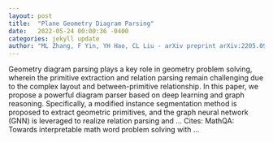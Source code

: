 ```yaml
---
layout: post
title:  "Plane Geometry Diagram Parsing"
date:   2022-05-24 00:00:36 -0400
categories: jekyll update
author: "ML Zhang, F Yin, YH Hao, CL Liu - arXiv preprint arXiv:2205.09363, 2022"
---
```

Geometry diagram parsing plays a key role in geometry problem solving, wherein the primitive extraction and relation parsing remain challenging due to the complex layout and between-primitive relationship. In this paper, we propose a powerful diagram parser based on deep learning and graph reasoning. Specifically, a modified instance segmentation method is proposed to extract geometric primitives, and the graph neural network (GNN) is leveraged to realize relation parsing and … Cites: ‪MathQA: Towards interpretable math word problem solving with …‬
